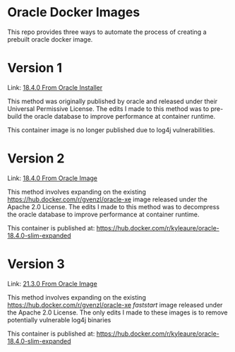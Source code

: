 # Oracle Docker Images

This repo provides three ways to automate the process of creating a prebuilt oracle docker image.

# Version 1
Link: [18.4.0 From Oracle Installer](https://github.com/KyleAure/oracle-docker-images/blob/master/18.4.0-from-installer/README.md)

This method was originally published by oracle and released under their Universal Permissive License.
The edits I made to this method was to pre-build the oracle database to improve performance at container runtime.

This container image is no longer published due to log4j vulnerabilities.

# Version 2
Link: [18.4.0 From Oracle Image](https://github.com/KyleAure/oracle-docker-images/blob/master/18.4.0-from-image/README.md)

This method involves expanding on the existing https://hub.docker.com/r/gvenzl/oracle-xe image released under the Apache 2.0 License.
The edits I made to this method was to decompress the oracle database to improve performance at container runtime.

This container is published at: https://hub.docker.com/r/kyleaure/oracle-18.4.0-slim-expanded

# Version 3
Link: [21.3.0 From Oracle Image](https://github.com/KyleAure/oracle-docker-images/blob/master/21.3.0-from-image/README.md)

This method involves expanding on the existing https://hub.docker.com/r/gvenzl/oracle-xe *faststart* image released under the Apache 2.0 License.
The only edits I made to these images is to remove potentially vulnerable log4j binaries 

This container is published at: https://hub.docker.com/r/kyleaure/oracle-18.4.0-slim-expanded